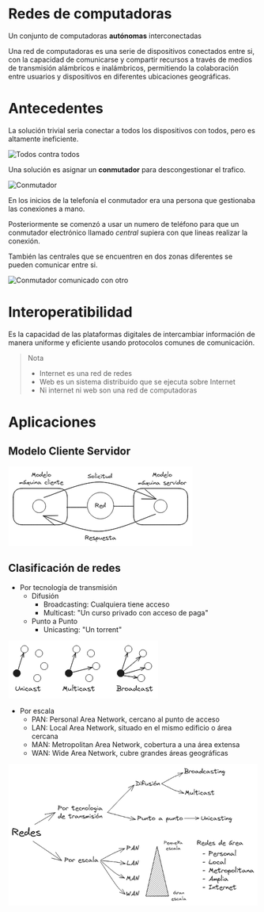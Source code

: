 # Redes de computadoras

<!-- toc -->

Un conjunto de computadoras **autónomas** interconectadas

Una red de computadoras es una serie de dispositivos conectados entre si, con la capacidad de comunicarse y compartir recursos a través de medios de transmisión alámbricos e inalámbricos, permitiendo la colaboración entre usuarios y dispositivos en diferentes ubicaciones geográficas.

# Antecedentes 

La solución trivial seria conectar a todos los dispositivos con todos, pero es altamente ineficiente.

![Todos contra todos](.images/AudreFlooded111-1.png) 

Una solución es asignar un **conmutador** para descongestionar el trafico.

![Conmutador](.images/AudreFlooded111-2.png) 

En los inicios de la telefonía el conmutador era una persona que gestionaba las conexiones a mano.

Posteriormente se comenzó a usar un numero de teléfono para que un conmutador electrónico llamado *central* supiera con que lineas realizar la conexión.

También las centrales que se encuentren en dos zonas diferentes se pueden comunicar entre si.

![Conmutador comunicado con otro](.images/AudreFlooded111-3.png) 

<!-- #AudreFlooded111 -->

# Interoperatibilidad

Es la capacidad de las plataformas digitales de intercambiar información de manera uniforme y eficiente usando protocolos comunes de comunicación.

> Nota
> 
> - Internet es una red de redes
> - Web es un sistema distribuido que se ejecuta sobre Internet
> - Ni internet ni web son una red de computadoras

# Aplicaciones

## Modelo Cliente Servidor

![Implica solicitudes y respuestas](./images/BrenkSucks7-1.png) 

<!-- #BrenkSucks7 -->

## Clasificación de redes

- Por tecnología de transmisión
    - Difusión
        - Broadcasting: Cualquiera tiene acceso
        - Multicast: "Un curso privado con acceso de paga"
    - Punto a Punto
        - Unicasting: "Un torrent"

![Redes por tecnologia de transmisión](./images/BrenkSucks7-2.png) 

- Por escala
    - PAN: Personal Area Network, cercano al punto de acceso
    - LAN: Local Area Network, situado en el mismo edificio o área cercana
    - MAN: Metropolitan Area Network, cobertura a una área extensa
    - WAN: Wide Area Network, cubre grandes áreas geográficas

![Clasificación de redes](./images/BrenkSucks7-3.png) 

<!-- #BrenkSucks7 -->

<!-- #pendiente comandos `traceroute` y `tracert` -->

<!-- #Practica -->
<!---->
<!-- `ipconfig` es equivalente a `ip addr` -->
<!-- flags de ping, tracert -->
